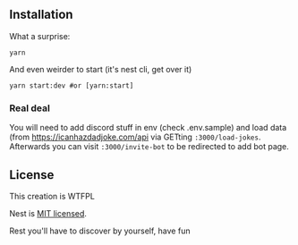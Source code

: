 ## Installation

What a surprise:

```
yarn
```

And even weirder to start (it's nest cli, get over it)

```
yarn start:dev #or [yarn:start]
```

### Real deal

You will need to add discord stuff in env (check .env.sample) and load data (from https://icanhazdadjoke.com/api via GETting `:3000/load-jokes`. 
Afterwards you can visit `:3000/invite-bot` to be redirected to add bot page.

## License

This creation is WTFPL

Nest is [MIT licensed](LICENSE).

Rest you'll have to discover by yourself, have fun
